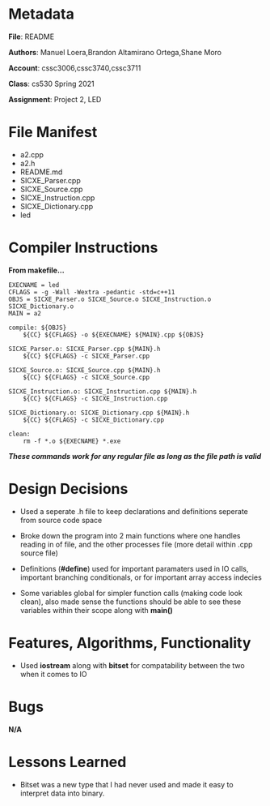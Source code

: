 # Metadata

**File**: README

**Authors**: Manuel Loera,Brandon Altamirano Ortega,Shane Moro

**Account**: cssc3006,cssc3740,cssc3711

**Class**: cs530 Spring 2021

**Assignment**: Project 2, LED

# File Manifest

- a2.cpp
- a2.h
- README.md
- SICXE_Parser.cpp
- SICXE_Source.cpp
- SICXE_Instruction.cpp
- SICXE_Dictionary.cpp
- led

# Compiler Instructions
**From makefile...**
```CC = g++
EXECNAME = led
CFLAGS = -g -Wall -Wextra -pedantic -std=c++11
OBJS = SICXE_Parser.o SICXE_Source.o SICXE_Instruction.o SICXE_Dictionary.o
MAIN = a2

compile: ${OBJS}
	${CC} ${CFLAGS} -o ${EXECNAME} ${MAIN}.cpp ${OBJS}

SICXE_Parser.o: SICXE_Parser.cpp ${MAIN}.h
	${CC} ${CFLAGS} -c SICXE_Parser.cpp

SICXE_Source.o: SICXE_Source.cpp ${MAIN}.h
	${CC} ${CFLAGS} -c SICXE_Source.cpp

SICXE_Instruction.o: SICXE_Instruction.cpp ${MAIN}.h
	${CC} ${CFLAGS} -c SICXE_Instruction.cpp

SICXE_Dictionary.o: SICXE_Dictionary.cpp ${MAIN}.h
	${CC} ${CFLAGS} -c SICXE_Dictionary.cpp

clean:
	rm -f *.o ${EXECNAME} *.exe
```
***These commands work for any regular file as long as the file path is valid***

# Design Decisions
- Used a seperate .h file to keep declarations and definitions seperate from source code space
- Broke down the program into 2 main functions where one handles reading in of file, and the other processes file (more detail within .cpp source file)

- Definitions (**#define**) used for important paramaters used in IO calls, important branching conditionals, or for important array access indecies
- Some variables global for simpler function calls (making code look clean), also made sense the functions should be able to see these variables within their scope along with **main()**
# Features, Algorithms, Functionality
- Used **iostream** along with **bitset** for compatability between the two when it comes to IO
# Bugs
**N/A**
# Lessons Learned
- Bitset was a new type that I had never used and made it easy to interpret data into binary.